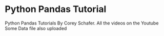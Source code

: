 # Python Pandas Tutorial
Python Pandas Tutorials By  Corey Schafer. All the videos on the Youtube 
Some Data file also uploaded
